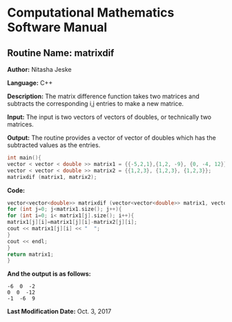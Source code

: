 # Computational Mathematics Software Manual

## **Routine Name:** matrixdif

**Author:** Nitasha Jeske

**Language:** C++

**Description:** The matrix difference function takes two matrices and subtracts the corresponding i,j entries to make a new matrice. 

**Input:**  The input is two vectors of vectors of doubles, or technically two matrices.

**Output:** The routine provides a vector of vector of doubles which has the subtracted values as the entries.

```C++
int main(){
vector < vector < double >> matrix1 = {{-5,2,1},{1,2, -9}, {0, -4, 12}};
vector < vector < double >> matrix2 = {{1,2,3}, {1,2,3}, {1,2,3}};
matrixdif (matrix1, matrix2);
```

**Code:**
```C++
vector<vector<double>> matrixdif (vector<vector<double>> matrix1, vector<vector<double>> matrix2){
for (int j=0; j<matrix1.size(); j++){
for (int i=0; i< matrix1[j].size(); i++){
matrix1[j][i]=matrix1[j][i]-matrix2[j][i];
cout << matrix1[j][i] << "  ";
}
cout << endl;
}
return matrix1;
}
```

**And the output is as follows:**  
```
-6  0  -2  
0  0  -12  
-1  -6  9  
```

**Last Modification Date:**
Oct. 3, 2017
